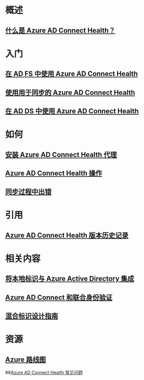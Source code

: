 

# 概述


## [什么是 Azure AD Connect Health？](active-directory-aadconnect-health.md)



# 入门


## [在 AD FS 中使用 Azure AD Connect Health](active-directory-aadconnect-health-adfs.md)


## [使用用于同步的 Azure AD Connect Health](active-directory-aadconnect-health-sync.md)


## [在 AD DS 中使用 Azure AD Connect Health](active-directory-aadconnect-health-adds.md)



# 如何


## [安装 Azure AD Connect Health 代理](active-directory-aadconnect-health-agent-install.md)


## [Azure AD Connect Health 操作](active-directory-aadconnect-health-operations.md)


## [同步过程中出错](../active-directory-aadconnect-troubleshoot-sync-errors.md)



# 引用


## [Azure AD Connect Health 版本历史记录](active-directory-aadconnect-health-version-history.md)



# 相关内容


## [将本地标识与 Azure Active Directory 集成](../active-directory-aadconnect.md)


## [Azure AD Connect 和联合身份验证](../active-directory-aadconnectfed-whatis.md)


## [混合标识设计指南](../active-directory-hybrid-identity-design-considerations-overview.md)



# 资源


## [Azure 路线图](https://azure.microsoft.com/roadmap/)


##[Azure AD Connect Health 常见问题](active-directory-aadconnect-health-faq.md)

